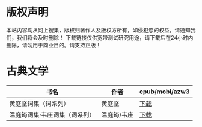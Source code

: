 # 版权声明

本站内容均从网上搜集，版权归著作人及版权方所有，如侵犯您的权益，请通知我们，我们将会及时删除！ 下载链接仅供宽带测试研究用途，请下载后在24小时内删除，请勿用于商业目的。请支持正版！

# 古典文学

| 书名 | 作者 | epub/mobi/azw3 |
| --- | --- | --- |
| 黄庭坚词集（词系列） | 黄庭坚 | [下载](https://url89.ctfile.com/f/31084289-1357033456-e77dbf?p=8866) |
| 温庭筠词集·韦庄词集（词系列） | 温庭筠/韦庄 | [下载](https://url89.ctfile.com/f/31084289-1357033183-c60adc?p=8866) |
